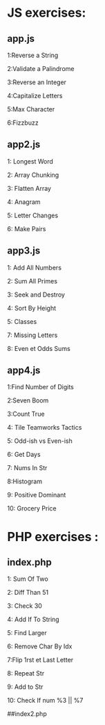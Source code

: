 # JS exercises:

## app.js

1:Reverse a String

2:Validate a Palindrome

3:Reverse an Integer

4:Capitalize Letters

5:Max Character

6:Fizzbuzz

## app2.js

1: Longest Word

2: Array Chunking

3: Flatten Array

4: Anagram

5: Letter Changes

6: Make Pairs

## app3.js

1: Add All Numbers

2: Sum All Primes

3: Seek and Destroy

4: Sort By Height

5: Classes

7: Missing Letters

8: Even et Odds Sums

## app4.js

1:Find Number of Digits

2:Seven Boom

3:Count True

4: Tile Teamworks Tactics

5: Odd-ish vs Even-ish

6: Get Days

7: Nums In Str

8:Histogram

9: Positive Dominant

10: Grocery Price

# PHP exercises :

## index.php

1: Sum Of Two

2: Diff Than 51

3: Check 30

4: Add If To String

5: Find Larger

6: Remove Char By Idx

7:Flip 1rst et Last Letter

8: Repeat Str

9: Add to Str

10: Check If num %3 || %7

##index2.php
